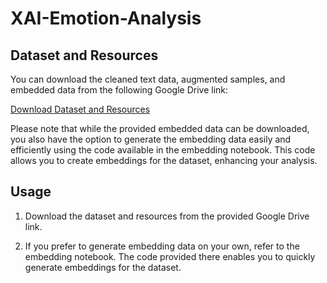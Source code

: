 # XAI-Emotion-Analysis

## Dataset and Resources

You can download the cleaned text data, augmented samples, and embedded data from the following Google Drive link:

[Download Dataset and Resources](https://drive.google.com/drive/folders/1uwNkTS7z4Thdhcvc6_8xIs-8iIjGOnxT?usp=sharing)

Please note that while the provided embedded data can be downloaded, you also have the option to generate the embedding data easily and efficiently using the code available in the embedding notebook. This code allows you to create embeddings for the dataset, enhancing your analysis.

## Usage

1. Download the dataset and resources from the provided Google Drive link.

2. If you prefer to generate embedding data on your own, refer to the embedding notebook. The code provided there enables you to quickly generate embeddings for the dataset.


